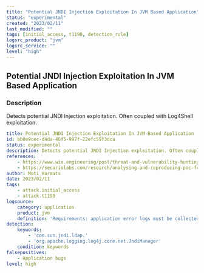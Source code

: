 ```yaml
---
title: "Potential JNDI Injection Exploitation In JVM Based Application"
status: "experimental"
created: "2023/02/11"
last_modified: ""
tags: [initial_access, t1190, detection_rule]
logsrc_product: "jvm"
logsrc_service: ""
level: "high"
---
```


## Potential JNDI Injection Exploitation In JVM Based Application

### Description

Detects potential JNDI Injection exploitation. Often coupled with Log4Shell exploitation.

```yml
title: Potential JNDI Injection Exploitation In JVM Based Application
id: bb0e9cec-d4da-46f5-997f-22efc59f3dca
status: experimental
description: Detects potential JNDI Injection exploitation. Often coupled with Log4Shell exploitation.
references:
    - https://www.wix.engineering/post/threat-and-vulnerability-hunting-with-application-server-error-logs
    - https://secariolabs.com/research/analysing-and-reproducing-poc-for-log4j-2-15-0
author: Moti Harmats
date: 2023/02/11
tags:
    - attack.initial_access
    - attack.t1190
logsource:
    category: application
    product: jvm
    definition: 'Requirements: application error logs must be collected (with LOG_LEVEL=ERROR and above)'
detection:
    keywords:
        - 'com.sun.jndi.ldap.'
        - 'org.apache.logging.log4j.core.net.JndiManager'
    condition: keywords
falsepositives:
    - Application bugs
level: high

```
